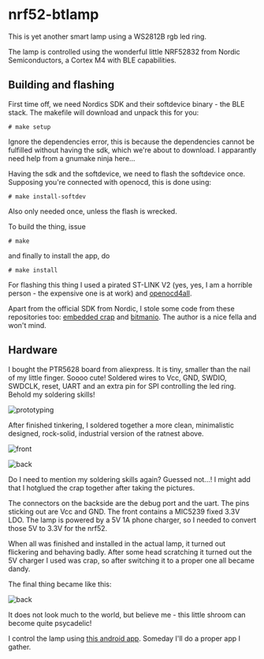 # nrf52-btlamp
This is yet another smart lamp using a WS2812B rgb led ring.

The lamp is controlled using the wonderful little NRF52832 from Nordic Semiconductors, a Cortex M4 with BLE capabilities.

## Building and flashing
First time off, we need Nordics SDK and their softdevice binary - the BLE stack. The makefile will download and unpack this for you:

`# make setup`

Ignore the dependencies error, this is because the dependencies cannot be fulfilled without having the sdk, which we're about to download. I apparantly need help from a gnumake ninja here...

Having the sdk and the softdevice, we need to flash the softdevice once. Supposing you're connected with openocd, this is done using:

`# make install-softdev`

Also only needed once, unless the flash is wrecked.

To build the thing, issue 

`# make`

and finally to install the app, do

`# make install`

For flashing this thing I used a pirated ST-LINK V2 (yes, yes, I am a horrible person - the expensive one is at work) and [openocd4all](https://github.com/fredrikhederstierna/openocd4all).

Apart from the official SDK from Nordic, I stole some code from these repositories too: [embedded crap](https://github.com/pellepl/generic_embedded) and [bitmanio](https://github.com/pellepl/bitmanio). The author is a nice fella and won't mind.

## Hardware

I bought the PTR5628 board from aliexpress. It is tiny, smaller than the nail of my little finger. Soooo cute! Soldered wires to Vcc, GND, SWDIO, SWDCLK, reset, UART and an extra pin for SPI controlling the led ring. Behold my soldering skills!

![prototyping](https://raw.githubusercontent.com/pellepl/nrf52-btlamp/master/doc/prototyping.jpg)

After finished tinkering, I soldered together a more clean, minimalistic designed, rock-solid, industrial version of the ratnest above.

![front](https://raw.githubusercontent.com/pellepl/nrf52-btlamp/master/doc/front.jpg)

![back](https://raw.githubusercontent.com/pellepl/nrf52-btlamp/master/doc/back.jpg)

Do I need to mention my soldering skills again? Guessed not...! I might add that I hotglued the crap together after taking the pictures.

The connectors on the backside are the debug port and the uart. The pins sticking out are Vcc and GND. The front contains a MIC5239 fixed 3.3V LDO. The lamp is powered by a 5V 1A phone charger, so I needed to convert those 5V to 3.3V for the nrf52.

When all was finished and installed in the actual lamp, it turned out flickering and behaving badly. After some head scratching it turned out the 5V charger I used was crap, so after switching it to a proper one all became dandy.

The final thing became like this:

![back](https://raw.githubusercontent.com/pellepl/nrf52-btlamp/master/doc/psyschroom.jpg)

It does not look much to the world, but believe me - this little shroom can become quite psycadelic!

I control the lamp using [this android app](https://github.com/NordicSemiconductor/Android-nRF-UART). Someday I'll do a proper app I gather.





